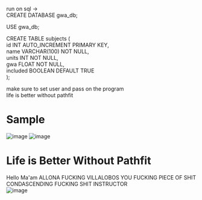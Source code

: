 run on sql ->  
CREATE DATABASE gwa_db;  

USE gwa_db;  

CREATE TABLE subjects (  
    id INT AUTO_INCREMENT PRIMARY KEY,  
    name VARCHAR(100) NOT NULL,  
    units INT NOT NULL,  
    gwa FLOAT NOT NULL,  
    included BOOLEAN DEFAULT TRUE  
);  

make sure to set user and pass on the program  
life is better without pathfit

# Sample
![image](https://github.com/user-attachments/assets/87a1888d-5532-48ba-a464-44fcea24ec75)
![image](https://github.com/user-attachments/assets/0ab54f6c-5290-40c7-81c6-e3465bd37a53)


# Life is Better Without Pathfit  
Hello Ma'am ALLONA FUCKING VILLALOBOS YOU FUCKING PIECE OF SHIT CONDASCENDING FUCKING SHIT INSTRUCTOR  
![image](https://github.com/user-attachments/assets/c93dac09-6994-4db1-9bab-2fb1f78454b0)
